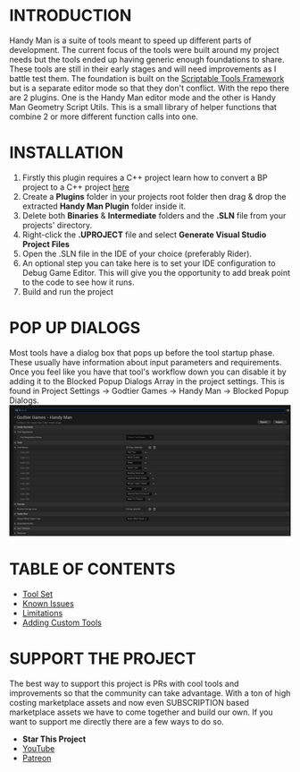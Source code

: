 ﻿# INTRODUCTION

Handy Man is a suite of tools meant to speed up different parts of development. 
The current focus of the tools were built around my project needs but the tools ended up having generic enough foundations to share. 
These tools are still in their early stages and will need improvements as I battle test them.
The foundation is built on the [Scriptable Tools Framework](https://dev.epicgames.com/documentation/en-us/unreal-engine/scriptable-tools-system-in-unreal-engine) 
but is a separate editor mode so that they don't conflict.
With the repo there are 2 plugins. One is the Handy Man editor mode and the other is Handy Man Geometry Script Utils.
This is a small library of helper functions that combine 2 or more different function calls into one.


# INSTALLATION
1. Firstly this plugin requires a C++ project learn how to convert a BP project to a C++ project [here](https://www.youtube.com/watch?v=3iTU_4IBrqM)
2. Create a **Plugins** folder in your projects root folder then drag & drop the extracted **Handy Man Plugin** folder inside it.
3. Delete both **Binaries** & **Intermediate** folders and the **.SLN** file from your projects' directory.
4. Right-click the **.UPROJECT** file and select **Generate Visual Studio Project Files**
5. Open the .SLN file in the IDE of your choice (preferably Rider).
6. An optional step you can take here is to set your IDE configuration to Debug Game Editor. This will give you the opportunity to add break point to the code to see how it runs.
7. Build and run the project

# POP UP DIALOGS
Most tools have a dialog box that pops up before the tool startup phase. These usually have information about input parameters and requirements.
Once you feel like you have that tool's workflow down you can disable it by adding it to the Blocked Popup Dialogs Array in the project settings.
This is found in Project Settings → Godtier Games → Handy Man → Blocked Popup Dialogs.
![Popup](doc/screenshots/core/projectsettings.png)


# TABLE OF CONTENTS

- [Tool Set](doc/ToolSet.md)
- [Known Issues](doc/KnownIssues.md)
- [Limitations](doc/Limitations.md)
- [Adding Custom Tools](doc/CustomTools.md)

# SUPPORT THE PROJECT
The best way to support this project is PRs with cool tools and improvements so that the community can take advantage.
With a ton of high costing marketplace assets and now even SUBSCRIPTION based marketplace assets we have to come together and build our own.
If you want to support me directly there are a few ways to do so.
- **Star This Project**
- [YouTube](https://www.youtube.com/@DevGods)
- [Patreon](https://www.patreon.com/DevGods)
